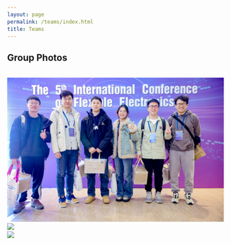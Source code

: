 ```yaml
---
layout: page
permalink: /teams/index.html
title: Teams
---
```



## Group Photos

<br>

<left>
  <img src="/images/IMG_9203.JPG">
</left>
<br>
<img src="/images/IMG_9254.JPG">
<br>
<img src="/images/IMG_9308.JPG">
<br>
